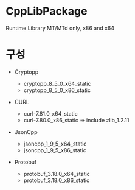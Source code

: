 # CppLibPackage
Runtime Library MT/MTd only, x86 and x64

# 구성
* Cryptopp
   * cryptopp_8_5_0_x64_static
   * cryptopp_8_5_0_x86_static

* CURL
  * curl-7.81.0_x64_static
  * curl-7.80.0_x86_static => include zlib_1.2.11

* JsonCpp
  * jsoncpp_1_9_5_x64_static
  * jsoncpp_1_9_5_x86_static

* Protobuf
  * protobuf_3.18.0_x64_static
  * protobuf_3.18.0_x86_static

